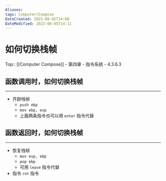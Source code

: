 ```yaml
---
Aliases: 
tags: Computer/Compose 
DateCreated: 2023-08-05T14:00
DateModified: 2023-08-05T14:11
---
```

# 如何切换栈帧
Top:: [[Computer Compose]] - 第四章 - 指令系统 - 4.3.6.3

## 函数调用时，如何切换栈帧
---
- 开辟栈帧
	- `push ebp`
	- `mov ebp, esp`
	- 上面两条指令也可以用 `enter` 指令代替

## 函数返回时，如何切换栈帧
---
- 恢复栈帧
	- `mov esp, ebp`
	- `pop ebp`
	- 可用 `leave` 指令代替
- 指令 `ret` 指令
